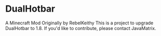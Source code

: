 # DualHotbar
A Minecraft Mod
Originally by RebelKeithy
This is a project to upgrade DualHotbar to 1.8. If you'd like to contribute, please contact JavaMatrix.
